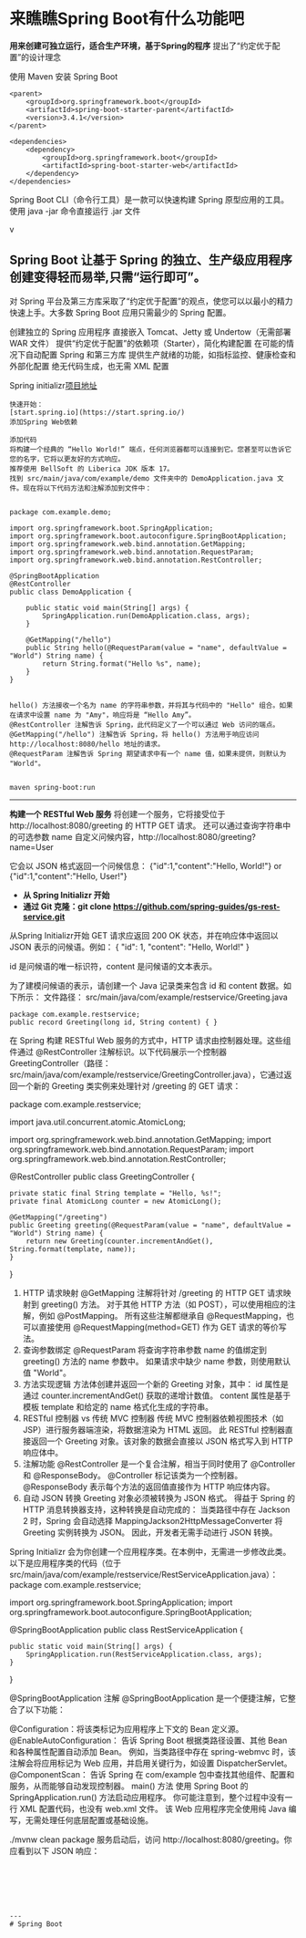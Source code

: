 # 来瞧瞧Spring Boot有什么功能吧

**用来创建可独立运行，适合生产环境，基于Spring的程序**
提出了“约定优于配置”的设计理念

使用 Maven 安装 Spring Boot
```
<parent>
    <groupId>org.springframework.boot</groupId>
    <artifactId>spring-boot-starter-parent</artifactId>
    <version>3.4.1</version>
</parent>

<dependencies>
    <dependency>
        <groupId>org.springframework.boot</groupId>
        <artifactId>spring-boot-starter-web</artifactId>
    </dependency>
</dependencies>
```

Spring Boot CLI（命令行工具）是一款可以快速构建 Spring 原型应用的工具。
使用 java -jar 命令直接运行 .jar 文件



































































































































































































































































































































































































































































































































































































































































































































































































































































































































































































































































































































































































































































































































































































































































































































































































































































































































































































































































































































































































































































































































































































































































































































































































































































































































































































































































































































































































































































































































































































































































































































































































































































































































































































































































































































































































































































































































































































































































































































































































































































































































































































































































































































































































































































































































































































































































































































































































































































































































































































































































































































































































































































































































v
## Spring Boot 让基于 Spring 的独立、生产级应用程序创建变得轻而易举,只需“运行即可”。

对 Spring 平台及第三方库采取了“约定优于配置”的观点，使您可以以最小的精力快速上手。大多数 Spring Boot 应用只需最少的 Spring 配置。


创建独立的 Spring 应用程序
直接嵌入 Tomcat、Jetty 或 Undertow（无需部署 WAR 文件）
提供“约定优于配置”的依赖项（Starter），简化构建配置
在可能的情况下自动配置 Spring 和第三方库
提供生产就绪的功能，如指标监控、健康检查和外部化配置
绝无代码生成，也无需 XML 配置


Spring initializr[项目地址](https://github.com/spring-io/initializr)

```
快速开始：
[start.spring.io](https://start.spring.io/)
添加Spring Web依赖

添加代码
将构建一个经典的 “Hello World!” 端点，任何浏览器都可以连接到它。您甚至可以告诉它您的名字，它将以更友好的方式响应。
推荐使用 BellSoft 的 Liberica JDK 版本 17。
找到 src/main/java/com/example/demo 文件夹中的 DemoApplication.java 文件。现在将以下代码方法和注解添加到文件中：


package com.example.demo;

import org.springframework.boot.SpringApplication;
import org.springframework.boot.autoconfigure.SpringBootApplication;
import org.springframework.web.bind.annotation.GetMapping;
import org.springframework.web.bind.annotation.RequestParam;
import org.springframework.web.bind.annotation.RestController;

@SpringBootApplication
@RestController
public class DemoApplication {

    public static void main(String[] args) {
        SpringApplication.run(DemoApplication.class, args);
    }

    @GetMapping("/hello")
    public String hello(@RequestParam(value = "name", defaultValue = "World") String name) {
        return String.format("Hello %s", name);
    }
}


hello() 方法接收一个名为 name 的字符串参数，并将其与代码中的 "Hello" 组合。如果在请求中设置 name 为 "Amy"，响应将是 “Hello Amy”。
@RestController 注解告诉 Spring，此代码定义了一个可以通过 Web 访问的端点。
@GetMapping("/hello") 注解告诉 Spring，将 hello() 方法用于响应访问 http://localhost:8080/hello 地址的请求。
@RequestParam 注解告诉 Spring 期望请求中有一个 name 值，如果未提供，则默认为 "World"。


maven spring-boot:run
```



---------------------------------------------------------------------------------------



























**构建一个 RESTful Web 服务**
将创建一个服务，它将接受位于 http://localhost:8080/greeting 的 HTTP GET 请求。
还可以通过查询字符串中的可选参数 name 自定义问候内容，http://localhost:8080/greeting?name=User


它会以 JSON 格式返回一个问候信息：
{"id":1,"content":"Hello, World!"} or {"id":1,"content":"Hello, User!"}


- **从 Spring Initializr 开始**
- **通过 Git 克隆：git clone https://github.com/spring-guides/gs-rest-service.git**


从Spring Initializr开始
GET 请求应返回 200 OK 状态，并在响应体中返回以 JSON 表示的问候语。例如：
{
    "id": 1,
    "content": "Hello, World!"
}

id 是问候语的唯一标识符，content 是问候语的文本表示。

为了建模问候语的表示，请创建一个 Java 记录类来包含 id 和 content 数据。如下所示：
文件路径： src/main/java/com/example/restservice/Greeting.java
```
package com.example.restservice;
public record Greeting(long id, String content) { }
```


在 Spring 构建 RESTful Web 服务的方式中，HTTP 请求由控制器处理。这些组件通过 @RestController 注解标识。以下代码展示一个控制器 GreetingController（路径：src/main/java/com/example/restservice/GreetingController.java），它通过返回一个新的 Greeting 类实例来处理针对 /greeting 的 GET 请求：

package com.example.restservice;

import java.util.concurrent.atomic.AtomicLong;

import org.springframework.web.bind.annotation.GetMapping;
import org.springframework.web.bind.annotation.RequestParam;
import org.springframework.web.bind.annotation.RestController;

@RestController
public class GreetingController {

    private static final String template = "Hello, %s!";
    private final AtomicLong counter = new AtomicLong();

    @GetMapping("/greeting")
    public Greeting greeting(@RequestParam(value = "name", defaultValue = "World") String name) {
        return new Greeting(counter.incrementAndGet(), String.format(template, name));
    }
}


1. HTTP 请求映射
@GetMapping 注解将针对 /greeting 的 HTTP GET 请求映射到 greeting() 方法。
对于其他 HTTP 方法（如 POST），可以使用相应的注解，例如 @PostMapping。
所有这些注解都继承自 @RequestMapping，也可以直接使用 @RequestMapping(method=GET) 作为 GET 请求的等价写法。
2. 查询参数绑定
@RequestParam 将查询字符串参数 name 的值绑定到 greeting() 方法的 name 参数中。
如果请求中缺少 name 参数，则使用默认值 "World"。
3. 方法实现逻辑
方法体创建并返回一个新的 Greeting 对象，其中：
id 属性是通过 counter.incrementAndGet() 获取的递增计数值。
content 属性是基于模板 template 和给定的 name 格式化生成的字符串。
4. RESTful 控制器 vs 传统 MVC 控制器
传统 MVC 控制器依赖视图技术（如 JSP）进行服务器端渲染，将数据渲染为 HTML 返回。
此 RESTful 控制器直接返回一个 Greeting 对象。该对象的数据会直接以 JSON 格式写入到 HTTP 响应体中。
5. 注解功能
@RestController 是一个复合注解，相当于同时使用了 @Controller 和 @ResponseBody。
@Controller 标记该类为一个控制器。
@ResponseBody 表示每个方法的返回值直接作为 HTTP 响应体内容。
6. 自动 JSON 转换
Greeting 对象必须被转换为 JSON 格式。
得益于 Spring 的 HTTP 消息转换器支持，这种转换是自动完成的：
当类路径中存在 Jackson 2 时，Spring 会自动选择 MappingJackson2HttpMessageConverter 将 Greeting 实例转换为 JSON。
因此，开发者无需手动进行 JSON 转换。


Spring Initializr 会为你创建一个应用程序类。在本例中，无需进一步修改此类。以下是应用程序类的代码（位于 src/main/java/com/example/restservice/RestServiceApplication.java）：
package com.example.restservice;

import org.springframework.boot.SpringApplication;
import org.springframework.boot.autoconfigure.SpringBootApplication;

@SpringBootApplication
public class RestServiceApplication {

    public static void main(String[] args) {
        SpringApplication.run(RestServiceApplication.class, args);
    }
}

@SpringBootApplication 注解
@SpringBootApplication 是一个便捷注解，它整合了以下功能：

@Configuration：将该类标记为应用程序上下文的 Bean 定义源。
@EnableAutoConfiguration：
告诉 Spring Boot 根据类路径设置、其他 Bean 和各种属性配置自动添加 Bean。
例如，当类路径中存在 spring-webmvc 时，该注解会将应用标记为 Web 应用，并启用关键行为，如设置 DispatcherServlet。
@ComponentScan：
告诉 Spring 在 com/example 包中查找其他组件、配置和服务，从而能够自动发现控制器。
main() 方法
使用 Spring Boot 的 SpringApplication.run() 方法启动应用程序。
你可能注意到，整个过程中没有一行 XML 配置代码，也没有 web.xml 文件。
该 Web 应用程序完全使用纯 Java 编写，无需处理任何底层配置或基础设施。

./mvnw clean package
服务启动后，访问 http://localhost:8080/greeting。你应看到以下 JSON 响应：

```






---
# Spring Boot



































































# Spring 


## 啊啊啊，该使用什么版本的JDK
从 Spring Framework 6.0 开始，Spring 要求使用 Java 17 或更高版本。



## Spring 与 EE 是你死我活嘛？
Spring 于 2003 年诞生，旨在应对早期 J2EE 规范的复杂性。
虽然有人认为Jakarta EE 与 Spring 竞争，但它们实际上是互补的。

Spring 兼容精心挑选EE产品如：

- Servlet API（JSR 340）
- WebSocket API（JSR 356）
- 并发工具（JSR 236）
- JSON 绑定 API（JSR 367）
- Bean 验证（JSR 303）
- JPA（JSR 338）
- JMS（JSR 914）


自 Spring Framework 6.0 起，Spring 已经升级至 Jakarta EE 9 版本
并基于 Jakarta 命名空间，而不是传统的 javax 包。
Spring 已为 EE 9 作为最低支持，并已经支持 EE 10。

Spring Framework 6.0 完全兼容 Tomcat 10.1、Jetty 11 和 Undertow 2.3 作为 Web 服务器，
同时也与 Hibernate ORM 6.1 兼容。

有关完整的 Spring 项目列表，请访问 spring.io/projects。



## 太棒啦，那么Spring 的核心是什么？
1. 控制反转（Inversion of Control, IoC）容器
容器通过依赖注入（Dependency Injection, DI）的方式管理对象的生命周期和依赖关系

2. 面向切面编程（Aspect-Oriented Programming, AOP）技术
Spring 提供了自己的 AOP 框架，可以高效地满足 Java 企业级编程中 80% 的 AOP 需求。

Spring 的 AOP 框架支持动态代理和字节码生成，可以灵活地在运行时为目标类添加切面逻辑。

Spring 还支持与 AspectJ 集成。企业级开发中功能最丰富、最成熟的 AOP 实现之一。
Spring 开发者可以利用其全面的功能集，例如编译时织入和加载时织入，来满足更复杂的 AOP 场景需求。

3. Ahead-of-Time (AOT) Processing
Spring 提供 AOT 处理，这种技术通常用于结合 GraalVM 的原生镜像部署场景。



## 简单说说 IoC 容器与 Bean 呗
依赖注入是IoC的一种特殊方式，对象通过参数接受其他对象并使用它们
IoC容器在创建Bean时注入这些依赖
**BeanFactory**提供了这个框架的基本功能，ApplicationContext更加强大

IoC 以 org.springframework.beans 和 org.springframework.context
这两个包为基础，BeanFactory接口可以管理任何对象奥
IoC容器创建的对象是Bean



## 
容器读取配置来获取哪些Bean应该创建，这些Bean分别应该去哪里
可以用一下方式来配置
带注解的类
含工场方法的类
外部xml文件

外部xml是将Bean添加到xml的Beans元素下，然后将文件的路径提供：
ApplicationContext context = new ClassPathXmlApplicationContext("services.xml", "daos.xml");
也可以使用 <import/> 元素将Bean定义从另一个文件或多个文件加载。

大部分情况下，我们无需手动编写代码实例化IoC

通过使用方法 T getBean(String name, Class<T> requiredType)，可以检索到Bean实例。
```
// 创建并配置Bean
ApplicationContext context = new ClassPathXmlApplicationContext("services.xml", "daos.xml");

// 检索已配置的实例
PetStoreService service = context.getBean("petStore", PetStoreService.class);

// 使用已配置的实例
List<String> userList = service.getUsernameList();
```


尽管可以通过 getBean() 方法获取Bean实例，但理想情况下，应用程序代码不应该直接调用它。实际上，应用程序代码应该完全不依赖Spring API。


























